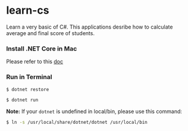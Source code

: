 # learn-cs
Learn a very basic of C#. This applications desribe how to calculate average and final score of students.

### Install .NET Core in Mac
Please refer to this [doc](https://www.microsoft.com/net/core#macos)

### Run in Terminal
```sh
$ dotnet restore

$ dotnet run
```

**Note:** If your `dotnet` is undefined in local/bin, please use this command:
```sh
$ ln -s /usr/local/share/dotnet/dotnet /usr/local/bin
```

